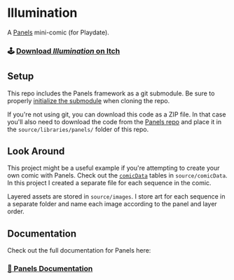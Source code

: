 # Illumination
A [Panels](https://github.com/cadin/panels) mini-comic (for Playdate).

### 🕹 [Download _Illumination_ on Itch](https://cadinb.itch.io/illumination)


## Setup
This repo includes the Panels framework as a git submodule. Be sure to properly [initialize the submodule](https://www.w3docs.com/snippets/git/how-to-clone-including-submodules.html) when cloning the repo.

If you're not using git, you can download this code as a ZIP file. In that case you'll also need to download the code from the [Panels repo](https://github.com/cadin/panels) and place it in the `source/libraries/panels/` folder of this repo.

## Look Around
This project might be a useful example if you're attempting to create your own comic with Panels.
Check out the [`comicData`](https://cadin.github.io/panels/docs/comic-data/) tables in `source/comicData`. In this project I created a separate file for each sequence in the comic.

Layered assets are stored in `source/images`. I store art for each sequence in a separate folder and name each image according to the panel and layer order.

## Documentation

Check out the full documentation for Panels here:
### [📄 Panels Documentation](//cadin.github.io/panels)
